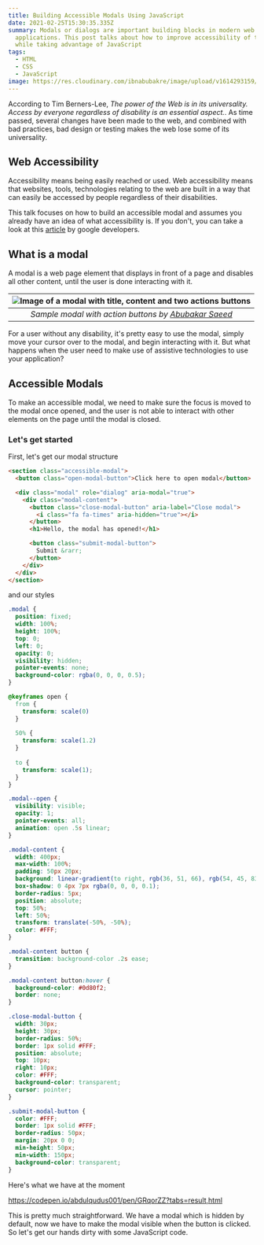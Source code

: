 ```yaml
---
title: Building Accessible Modals Using JavaScript
date: 2021-02-25T15:30:35.335Z
summary: Modals or dialogs are important building blocks in modern web
  applications. This post talks about how to improve accessibility of the modals
  while taking advantage of JavaScript
tags:
  - HTML
  - CSS
  - JavaScript
image: https://res.cloudinary.com/ibnabubakre/image/upload/v1614293159/Group_6_2.png
---
```

According to Tim Berners-Lee, *The power of the Web is in its universality. Access by everyone regardless of disability is an essential aspect.*. As time passed, several changes have been made to the web, and combined with bad practices, bad design or testing makes the web lose some of its universality.

## Web Accessibility
Accessibility means being easily reached or used. Web accessibility means that websites, tools, technologies relating to the web are built in a way that can easily be accessed by people regardless of their disabilities.

This talk focuses on how to build an accessible modal and assumes you already have an idea of what accessibility is. If you don't, you can take a look at this [article](https://developers.google.com/web/fundamentals/accessibility) by google developers.

## What is a modal
A modal is a web page element that displays in front of a page and disables all other content, until the user is done interacting with it.

| ![Image of a modal with title, content and two actions buttons](https://res.cloudinary.com/ibnabubakre/image/upload/v1614286939/modal.png) | 
|:--:| 
| *Sample modal with action buttons by [Abubakar Saeed](https://twitter.com/AbubakerSaeed96)* |
For a user without any disability, it's pretty easy to use the modal, simply move your cursor over to the modal, and begin interacting with it. But what happens when the user need to make use of assistive technologies to use your application?

## Accessible Modals
To make an accessible modal, we need to make sure the focus is moved to the modal once opened, and the user is not able to interact with other elements on the page until the modal is closed.

### Let's get started
First, let's get our modal structure
```html
<section class="accessible-modal">
  <button class="open-modal-button">Click here to open modal</button>

  <div class="modal" role="dialog" aria-modal="true">
    <div class="modal-content">
      <button class="close-modal-button" aria-label="Close modal">
        <i class="fa fa-times" aria-hidden="true"></i>
      </button>
      <h1>Hello, the modal has opened!</h1>

      <button class="submit-modal-button">
        Submit &rarr;
      </button>
    </div>
  </div>
</section>
```

and our styles
```css
.modal {
  position: fixed;
  width: 100%;
  height: 100%;
  top: 0;
  left: 0;
  opacity: 0;
  visibility: hidden;
  pointer-events: none;
  background-color: rgba(0, 0, 0, 0.5);
}

@keyframes open {
  from {
    transform: scale(0)
  }
  
  50% {
    transform: scale(1.2)
  }
  
  to {
    transform: scale(1);
  }
}

.modal--open {
  visibility: visible;
  opacity: 1;
  pointer-events: all;
  animation: open .5s linear;
}

.modal-content {
  width: 400px;
  max-width: 100%;
  padding: 50px 20px;
  background: linear-gradient(to right, rgb(36, 51, 66), rgb(54, 45, 83));
  box-shadow: 0 4px 7px rgba(0, 0, 0, 0.1);
  border-radius: 5px;
  position: absolute;
  top: 50%;
  left: 50%;
  transform: translate(-50%, -50%);
  color: #FFF;
}

.modal-content button {
  transition: background-color .2s ease;
}

.modal-content button:hover {
  background-color: #0d80f2;
  border: none;
}

.close-modal-button {
  width: 30px;
  height: 30px;
  border-radius: 50%;
  border: 1px solid #FFF;
  position: absolute;
  top: 10px;
  right: 10px;
  color: #FFF;
  background-color: transparent;
  cursor: pointer;
}

.submit-modal-button {
  color: #FFF;
  border: 1px solid #FFF;
  border-radius: 50px;
  margin: 20px 0 0;
  min-height: 50px;
  min-width: 150px;
  background-color: transparent;
}
```
Here's what we have at the moment

https://codepen.io/abdulqudus001/pen/GRqorZZ?tabs=result,html

This is pretty much straightforward. We have a modal which is hidden by default, now we have to make the modal visible when the button is clicked. So let's get our hands dirty with some JavaScript code.




